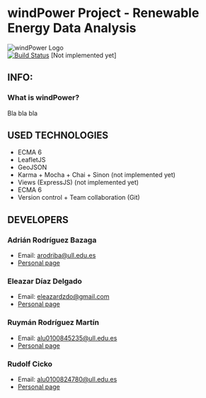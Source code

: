 # windPower Project - Renewable Energy Data Analysis 

![windPower Logo](https://raw.githubusercontent.com/AdrianBZG/windPower-Project/master/resources/images/Logo.jpg?token=AH5FglpAzqIPjqeEqwPxcE33HtS66Pc1ks5XOZsVwA%3D%3D "windPower Logo")<br>
[![Build Status](https://travis-ci.org/LambdaCode/AJAX-ECMA6-Modules-Files.svg?branch=master)](https://travis-ci.org/LambdaCode/AJAX-ECMA6-Modules-Files) [Not implemented yet]


## INFO:

### What is windPower?

Bla bla bla

## USED TECHNOLOGIES
- ECMA 6 <br>
- LeafletJS <br>
- GeoJSON <br>
- Karma + Mocha + Chai + Sinon (not implemented yet)<br>
- Views (ExpressJS) (not implemented yet)<br>
- ECMA 6 <br>
- Version control + Team collaboration (Git) <br>

## DEVELOPERS

### Adrián Rodríguez Bazaga
  - Email: arodriba@ull.edu.es
  - [Personal page](http://adrianbzg.github.io)
  
### Eleazar Díaz Delgado
  - Email: eleazardzdo@gmail.com
  - [Personal page](http://elediaz.github.io/)
  
### Ruymán Rodríguez Martín
  - Email: alu0100845235@ull.edu.es
  - [Personal page](http://alu0100845235.github.io/)
  
### Rudolf Cicko
  - Email: alu0100824780@ull.edu.es
  - [Personal page](http://alu0100824780.github.io/)

